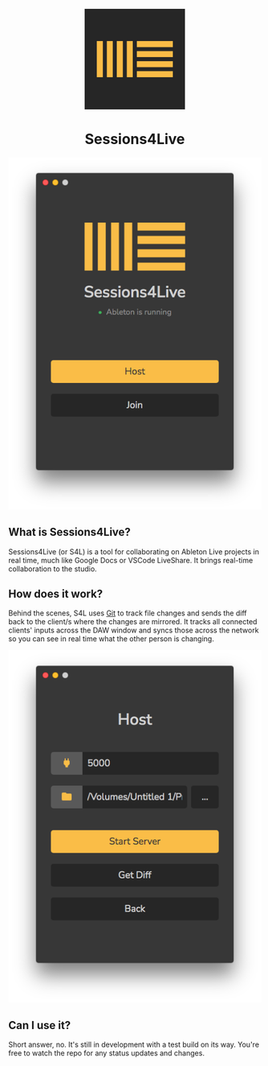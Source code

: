 <p align="center">
    <img src="icon.png" width="200px" />
</p>

<h1 align="center">Sessions4Live</h1>

![](docs/screenshot_1.png)

## What is Sessions4Live?

Sessions4Live (or S4L) is a tool for collaborating on Ableton Live projects in real time, much like Google Docs or VSCode LiveShare. It brings real-time collaboration to the studio.

## How does it work?

Behind the scenes, S4L uses [Git](https://git-scm.com/) to track file changes and sends the diff back to the client/s where the changes are mirrored. It tracks all connected clients' inputs across the DAW window and syncs those across the network so you can see in real time what the other person is changing.

![](docs/screenshot_2.png)

## Can I use it?

Short answer, no. It's still in development with a test build on its way. You're free to watch the repo for any status updates and changes.